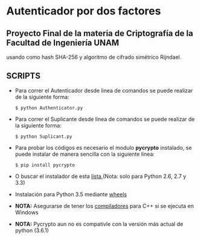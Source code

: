 # Autenticador por dos factores 

## Proyecto Final de la materia de Criptografía de la Facultad de Ingeniería UNAM
usando como hash SHA-256 y algoritmo de cifrado simétrico Rijndael.

## SCRIPTS
* Para correr el Autenticador desde linea de comandos se puede realizar de la siguiente forma:

    ```
    $ python Authenticator.py
    ```

* Para correr el Suplicante desde linea de comandos se puede realizar de la siguiente forma:

    ```
    $ python Suplicant.py
    ```
* Para probar los códigos es necesario el modulo **pycrypto** instalado, se puede
     instalar de manera sencilla con la siguiente línea:

    ```
    $ pip install pycrypto
    ```
* O buscar el instalador de esta [lista](http://www.voidspace.org.uk/python/modules.shtml#pycrypto),(Nota: solo para Python 2.6, 2.7 y 3.3)

* Instalación para Python 3.5 mediante [wheels](https://github.com/sfbahr/PyCrypto-Wheels)

* **NOTA:** Asegurarse de tener los [compiladores](http://www.microsoft.com/en-us/download/details.aspx?id=44266) para C++ si se ejecuta en Windows 

* **NOTA:** Pycrypto aun no es compativle con la versión más actual de python (3.6.1)
